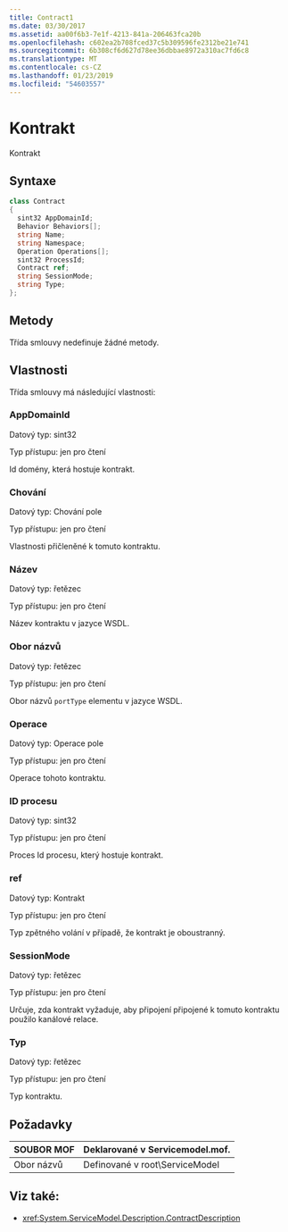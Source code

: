 ```yaml
---
title: Contract1
ms.date: 03/30/2017
ms.assetid: aa00f6b3-7e1f-4213-841a-206463fca20b
ms.openlocfilehash: c602ea2b708fced37c5b309596fe2312be21e741
ms.sourcegitcommit: 6b308cf6d627d78ee36dbbae8972a310ac7fd6c8
ms.translationtype: MT
ms.contentlocale: cs-CZ
ms.lasthandoff: 01/23/2019
ms.locfileid: "54603557"
---
```

# <a name="contract"></a>Kontrakt
Kontrakt  
  
## <a name="syntax"></a>Syntaxe  
  
```csharp
class Contract  
{  
  sint32 AppDomainId;  
  Behavior Behaviors[];  
  string Name;  
  string Namespace;  
  Operation Operations[];  
  sint32 ProcessId;  
  Contract ref;  
  string SessionMode;  
  string Type;  
};  
```  
  
## <a name="methods"></a>Metody  
 Třída smlouvy nedefinuje žádné metody.  
  
## <a name="properties"></a>Vlastnosti  
 Třída smlouvy má následující vlastnosti:  
  
### <a name="appdomainid"></a>AppDomainId  
 Datový typ: sint32  
  
 Typ přístupu: jen pro čtení  
  
 Id domény, která hostuje kontrakt.  
  
### <a name="behaviors"></a>Chování  
 Datový typ: Chování pole  
  
 Typ přístupu: jen pro čtení  
  
 Vlastnosti přičleněné k tomuto kontraktu.  
  
### <a name="name"></a>Název  
 Datový typ: řetězec  
  
 Typ přístupu: jen pro čtení  
  
 Název kontraktu v jazyce WSDL.  
  
### <a name="namespace"></a>Obor názvů  
 Datový typ: řetězec  
  
 Typ přístupu: jen pro čtení  
  
 Obor názvů `portType` elementu v jazyce WSDL.  
  
### <a name="operations"></a>Operace  
 Datový typ: Operace pole  
  
 Typ přístupu: jen pro čtení  
  
 Operace tohoto kontraktu.  
  
### <a name="processid"></a>ID procesu  
 Datový typ: sint32  
  
 Typ přístupu: jen pro čtení  
  
 Proces Id procesu, který hostuje kontrakt.  
  
### <a name="ref"></a>ref  
 Datový typ: Kontrakt  
  
 Typ přístupu: jen pro čtení  
  
 Typ zpětného volání v případě, že kontrakt je oboustranný.  
  
### <a name="sessionmode"></a>SessionMode  
 Datový typ: řetězec  
  
 Typ přístupu: jen pro čtení  
  
 Určuje, zda kontrakt vyžaduje, aby připojení připojené k tomuto kontraktu použilo kanálové relace.  
  
### <a name="type"></a>Typ  
 Datový typ: řetězec  
  
 Typ přístupu: jen pro čtení  
  
 Typ kontraktu.  
  
## <a name="requirements"></a>Požadavky  
  
|SOUBOR MOF|Deklarované v Servicemodel.mof.|  
|---------|-----------------------------------|  
|Obor názvů|Definované v root\ServiceModel|  
  
## <a name="see-also"></a>Viz také:
- <xref:System.ServiceModel.Description.ContractDescription>
